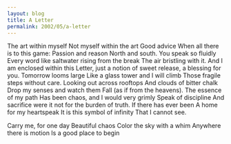 ```yaml
---
layout: blog
title: A Letter
permalink: 2002/05/a-letter
---
```


The art within myself
Not myself within the art
Good advice
When all there is to this game:
Passion and reason
North and south.
You speak so fluidly
Every word like saltwater
rising from the break
The air bristling with it.
And I am enclosed within this
Letter, just a notion of sweet
release, a blessing for you.
Tomorrow looms large
Like a glass tower and I will climb
Those fragile steps without care.
Looking out across rooftops
And clouds of bitter chalk
Drop my senses and watch them
Fall (as if from the heavens).
The essence of my path
Has been chaos, and I would very grimly 
Speak of discipline
And sacrifice were it not
for the burden of truth.
If there has ever been
A home for my heartspeak
It is this symbol of infinity
That I cannot see.

Carry me, for one day
Beautiful chaos
Color the sky with a whim
Anywhere there is motion
Is a good place to begin
